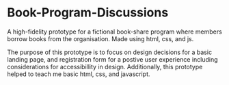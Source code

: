 # Book-Program-Discussions
A high-fidelity prototype for a fictional book-share program where members borrow books from the organisation. Made using html, css, and js.

The purpose of this prototype is to focus on design decisions for a basic landing page, and registration form for a postive user experience including considerations for accessibillity in design. Additionally, this prototype helped to teach me basic html, css, and javascript.
